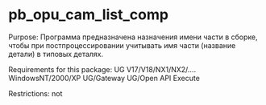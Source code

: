 # pb_opu_cam_list_comp

 Purpose:
  Программа предназначена назначения имени части в сборке,
  чтобы при постпроцессировании учитывать имя части (название детали)
  в типовых деталях.


Requirements for this package:
  UG V17/V18/NX1/NX2/....
  WindowsNT/2000/XP
  UG/Gateway
  UG/Open API Execute

Restrictions:
  not

